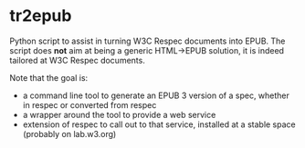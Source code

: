 tr2epub
=======

Python script to assist in turning W3C Respec documents into EPUB. The script does **not** aim at being a generic HTML->EPUB solution, it is indeed tailored at W3C Respec documents. 

Note that the goal is:

- a command line tool to generate an EPUB 3 version of a spec, whether in respec or converted from respec
- a wrapper around the tool to provide a web service
- extension of respec to call out to that service, installed at a stable space (probably on lab.w3.org)


